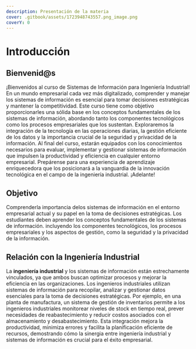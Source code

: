 ```yaml
---
description: Presentación de la materia
cover: .gitbook/assets/1723948743557.png_image.png
coverY: 0
---
```


# Introducción

## Bienvenid@s

¡Bienvenidos al curso de Sistemas de Información para Ingeniería Industrial! En un mundo empresarial cada vez más digitalizado, comprender y manejar los sistemas de información es esencial para tomar decisiones estratégicas y mantener la competitividad. Este curso tiene como objetivo proporcionarles una sólida base en los conceptos fundamentales de los sistemas de información, abordando tanto los componentes tecnológicos como los procesos empresariales que los sustentan. Exploraremos la integración de la tecnología en las operaciones diarias, la gestión eficiente de los datos y la importancia crucial de la seguridad y privacidad de la información. Al final del curso, estarán equipados con los conocimientos necesarios para evaluar, implementar y gestionar sistemas de información que impulsen la productividad y eficiencia en cualquier entorno empresarial. Prepárense para una experiencia de aprendizaje enriquecedora que los posicionará a la vanguardia de la innovación tecnológica en el campo de la ingeniería industrial. ¡Adelante!

## Objetivo

Comprenderla importancia delos sistemas de información en el entorno empresarial actual y su papel en la toma de decisiones estratégicas. Los estudiantes deben aprender los conceptos fundamentales de los sistemas de información. incluyendo los componentes tecnológicos, los procesos empresariales y los aspectos de gestión, como la seguridad y la privacidad de la información.

## Relación con la Ingeniería Industrial

La **ingeniería industrial** y los sistemas de información están estrechamente vinculados, ya que ambos buscan optimizar procesos y mejorar la eficiencia en las organizaciones. Los ingenieros industriales utilizan sistemas de información para recopilar, analizar y gestionar datos esenciales para la toma de decisiones estratégicas. Por ejemplo, en una planta de manufactura, un sistema de gestión de inventarios permite a los ingenieros industriales monitorear niveles de stock en tiempo real, prever necesidades de reabastecimiento y reducir costos asociados con el almacenamiento y desabastecimiento. Esta integración mejora la productividad, minimiza errores y facilita la planificación eficiente de recursos, demostrando cómo la sinergia entre ingeniería industrial y sistemas de información es crucial para el éxito empresarial.
